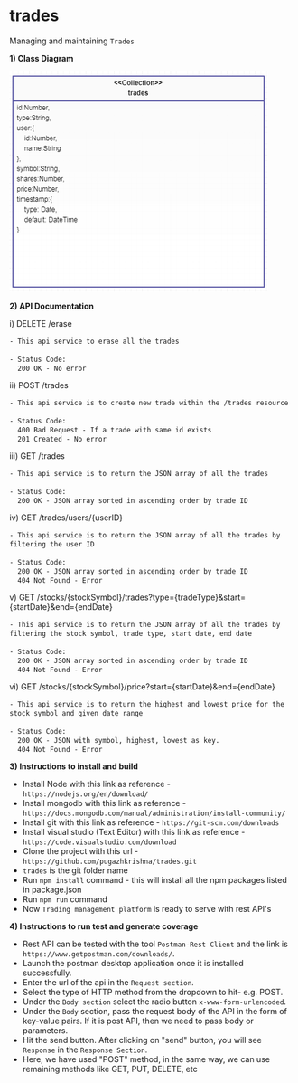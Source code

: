 # trades
Managing and maintaining `Trades`

**1) Class Diagram**

![alt text](https://github.com/pugazhkrishna/trades/blob/master/Trades.PNG)


**2) API Documentation**

i) DELETE /erase

    - This api service to erase all the trades
    
    - Status Code:
      200 OK - No error

ii) POST /trades

    - This api service is to create new trade within the /trades resource
    
    - Status Code:
      400 Bad Request - If a trade with same id exists
      201 Created - No error

iii) GET /trades

    - This api service is to return the JSON array of all the trades
    
    - Status Code:
      200 OK - JSON array sorted in ascending order by trade ID
      
iv) GET /trades/users/{userID}
    
    - This api service is to return the JSON array of all the trades by filtering the user ID
    
    - Status Code:
      200 OK - JSON array sorted in ascending order by trade ID
      404 Not Found - Error
      
v) GET /stocks/{stockSymbol}/trades?type={tradeType}&start={startDate}&end={endDate}

    - This api service is to return the JSON array of all the trades by filtering the stock symbol, trade type, start date, end date
    
    - Status Code:
      200 OK - JSON array sorted in ascending order by trade ID
      404 Not Found - Error
      
vi) GET /stocks/{stockSymbol}/price?start={startDate}&end={endDate}

    - This api service is to return the highest and lowest price for the stock symbol and given date range
    
    - Status Code:
      200 OK - JSON with symbol, highest, lowest as key.
      404 Not Found - Error

**3) Instructions to install and build**

- Install Node with this link as reference - `https://nodejs.org/en/download/`
- Install mongodb with this link as reference - `https://docs.mongodb.com/manual/administration/install-community/`
- Install git with this link as reference - `https://git-scm.com/downloads`
- Install visual studio (Text Editor) with this link as reference - `https://code.visualstudio.com/download`
- Clone the project with this url - `https://github.com/pugazhkrishna/trades.git`
- `trades` is the git folder name
- Run `npm install` command -  this will install all the npm packages listed in package.json
- Run `npm run` command
- Now `Trading management platform` is ready to serve with rest API's

**4) Instructions to run test and generate coverage**

- Rest API can be tested with the tool `Postman-Rest Client` and the link is `https://www.getpostman.com/downloads/`.
- Launch the postman desktop application once it is installed successfully.
- Enter the url of the api in the `Request section`.
- Select the type of HTTP method from the dropdown to hit- e.g. POST.
- Under the `Body section` select the radio button `x-www-form-urlencoded`.
- Under the `Body` section, pass the request body of the API in the form of key-value pairs. If it is post API, then we need to pass body or parameters.
- Hit the send button. After clicking on "send" button, you will see `Response` in the `Response Section`.
- Here, we have used "POST" method, in the same way, we can use remaining methods like GET, PUT, DELETE, etc

